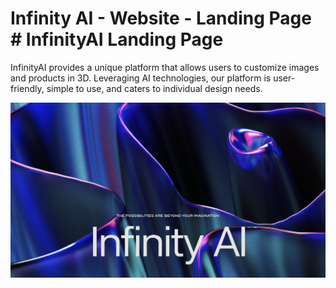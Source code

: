 # Infinity AI - Website - Landing Page # InfinityAI Landing Page

InfinityAI provides a unique platform that allows users to customize images and products in 3D. Leveraging AI technologies, our platform is user-friendly, simple to use, and caters to individual design needs.

![InfinityAI Screenshot](infinitybg.jpg)

